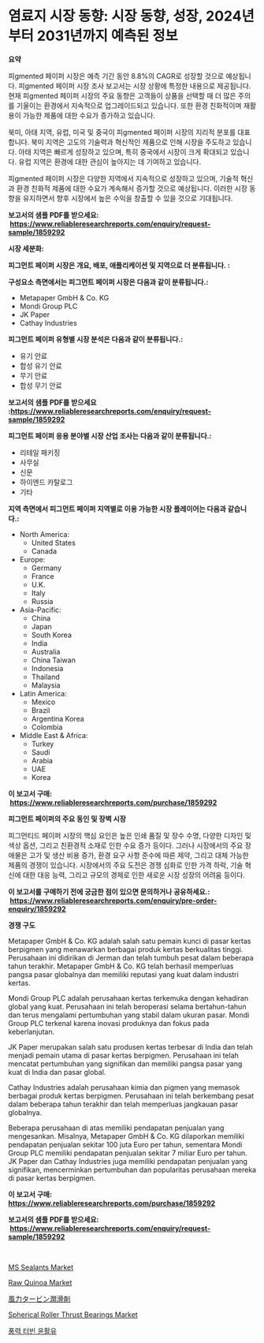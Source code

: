 <p><h1>염료지 시장 동향: 시장 동향, 성장, 2024년부터 2031년까지 예측된 정보</h1></p><p><strong>요약</strong></p>
<p><p>피gmented 페이퍼 시장은 예측 기간 동안 8.8%의 CAGR로 성장할 것으로 예상됩니다. 피gmented 페이퍼 시장 조사 보고서는 시장 상황에 특정한 내용으로 제공됩니다. 현재 피gmented 페이퍼 시장의 주요 동향은 고객들이 상품을 선택할 때 더 많은 주의를 기울이는 환경에서 지속적으로 업그레이드되고 있습니다. 또한 환경 친화적이며 재활용이 가능한 제품에 대한 수요가 증가하고 있습니다.</p><p>북미, 아태 지역, 유럽, 미국 및 중국이 피gmented 페이퍼 시장의 지리적 분포를 대표합니다. 북미 지역은 고도의 기술력과 혁신적인 제품으로 인해 시장을 주도하고 있습니다. 아태 지역은 빠르게 성장하고 있으며, 특히 중국에서 시장이 크게 확대되고 있습니다. 유럽 지역은 환경에 대한 관심이 높아지는 데 기여하고 있습니다.</p><p>피gmented 페이퍼 시장은 다양한 지역에서 지속적으로 성장하고 있으며, 기술적 혁신과 환경 친화적 제품에 대한 수요가 계속해서 증가할 것으로 예상됩니다. 이러한 시장 동향을 유지하면서 향후 시장에서 높은 수익을 창출할 수 있을 것으로 기대됩니다.</p></p>
<p><strong>보고서의 샘플 PDF를 받으세요: &nbsp;<a href="https://www.reliableresearchreports.com/enquiry/request-sample/1859292">https://www.reliableresearchreports.com/enquiry/request-sample/1859292</a></strong></p>
<p><strong>시장 세분화:</strong></p>
<p><strong> 피그먼트 페이퍼 시장은 개요, 배포, 애플리케이션 및 지역으로 더 분류됩니다. :</strong></p>
<p><strong>구성요소 측면에서는 피그먼트 페이퍼 시장은 다음과 같이 분류됩니다.:</strong></p>
<p><ul><li>Metapaper GmbH & Co. KG</li><li>Mondi Group PLC</li><li>JK Paper</li><li>Cathay Industries</li></ul></p>
<p><strong> 피그먼트 페이퍼 유형별 시장 분석은 다음과 같이 분류됩니다.:</strong></p>
<p><ul><li>유기 안료</li><li>합성 유기 안료</li><li>무기 안료</li><li>합성 무기 안료</li></ul></p>
<p><strong>보고서의 샘플 PDF를 받으세요 :<a href="https://www.reliableresearchreports.com/enquiry/request-sample/1859292">https://www.reliableresearchreports.com/enquiry/request-sample/1859292</a></strong></p>
<p><strong> 피그먼트 페이퍼 응용 분야별 시장 산업 조사는 다음과 같이 분류됩니다.:</strong></p>
<p><ul><li>리테일 패키징</li><li>사무실</li><li>신문</li><li>하이엔드 카탈로그</li><li>기타</li></ul></p>
<p><strong>지역 측면에서 피그먼트 페이퍼 지역별로 이용 가능한 시장 플레이어는 다음과 같습니다.:</strong></p>
<p><ul>
    <li>
        North America:
        <ul>
            <li>United States</li>
            <li>Canada</li>
        </ul>
    </li>
    <li>
        Europe:
        <ul>
            <li>Germany</li>
            <li>France</li>
            <li>U.K.</li>
            <li>Italy</li>
            <li>Russia</li>
        </ul>
    </li>
    <li>
        Asia-Pacific:
        <ul>
            <li>China</li>
            <li>Japan</li>
            <li>South Korea</li>
            <li>India</li>
            <li>Australia</li>
            <li>China Taiwan</li>
            <li>Indonesia</li>
            <li>Thailand</li>
            <li>Malaysia</li>
        </ul>
    </li>
    <li>
        Latin America:
        <ul>
            <li>Mexico</li>
            <li>Brazil</li>
            <li>Argentina Korea</li>
            <li>Colombia</li>
        </ul>
    </li>
    <li>
        Middle East & Africa:
        <ul>
            <li>Turkey</li>
            <li>Saudi</li>
            <li>Arabia</li>
            <li>UAE</li>
            <li>Korea</li>
        </ul>
    </li>
    </ul></p>
<p><strong>이 보고서 구매: &nbsp;<a href="https://www.reliableresearchreports.com/purchase/1859292">https://www.reliableresearchreports.com/purchase/1859292</a></strong></p>
<p><strong>피그먼트 페이퍼의 주요 동인 및 장벽 시장</strong></p>
<p><p>피그먼티드 페이퍼 시장의 핵심 요인은 높은 인쇄 품질 및 장수 수명, 다양한 디자인 및 색상 옵션, 그리고 친환경적 소재로 인한 수요 증가 등이다. 그러나 시장에서의 주요 장애물은 고가 및 생산 비용 증가, 환경 요구 사항 준수에 따른 제약, 그리고 대체 가능한 제품의 경쟁이 있습니다. 시장에서의 주요 도전은 경쟁 심화로 인한 가격 하락, 기술 혁신에 대한 대응 능력, 그리고 규모의 경제로 인한 새로운 시장 성장의 어려움 등이다.</p></p>
<p><strong>이 보고서를 구매하기 전에 궁금한 점이 있으면 문의하거나 공유하세요.: &nbsp;<a href="https://www.reliableresearchreports.com/enquiry/pre-order-enquiry/1859292">https://www.reliableresearchreports.com/enquiry/pre-order-enquiry/1859292</a></strong></p>
<p><strong>경쟁 구도</strong></p>
<p><p>Metapaper GmbH & Co. KG adalah salah satu pemain kunci di pasar kertas berpigmen yang menawarkan berbagai produk kertas berkualitas tinggi. Perusahaan ini didirikan di Jerman dan telah tumbuh pesat dalam beberapa tahun terakhir. Metapaper GmbH & Co. KG telah berhasil memperluas pangsa pasar globalnya dan memiliki reputasi yang kuat dalam industri kertas.</p><p>Mondi Group PLC adalah perusahaan kertas terkemuka dengan kehadiran global yang kuat. Perusahaan ini telah beroperasi selama bertahun-tahun dan terus mengalami pertumbuhan yang stabil dalam ukuran pasar. Mondi Group PLC terkenal karena inovasi produknya dan fokus pada keberlanjutan.</p><p>JK Paper merupakan salah satu produsen kertas terbesar di India dan telah menjadi pemain utama di pasar kertas berpigmen. Perusahaan ini telah mencatat pertumbuhan yang signifikan dan memiliki pangsa pasar yang kuat di India dan pasar global.</p><p>Cathay Industries adalah perusahaan kimia dan pigmen yang memasok berbagai produk kertas berpigmen. Perusahaan ini telah berkembang pesat dalam beberapa tahun terakhir dan telah memperluas jangkauan pasar globalnya.</p><p>Beberapa perusahaan di atas memiliki pendapatan penjualan yang mengesankan. Misalnya, Metapaper GmbH & Co. KG dilaporkan memiliki pendapatan penjualan sekitar 100 juta Euro per tahun, sementara Mondi Group PLC memiliki pendapatan penjualan sekitar 7 miliar Euro per tahun. JK Paper dan Cathay Industries juga memiliki pendapatan penjualan yang signifikan, mencerminkan pertumbuhan dan popularitas perusahaan mereka di pasar kertas berpigmen.</p></p>
<p><strong>이 보고서 구매: &nbsp; <a href="https://www.reliableresearchreports.com/purchase/1859292">https://www.reliableresearchreports.com/purchase/1859292</a></strong></p>
<p><strong>보고서의 샘플 PDF를 받으세요: &nbsp;<a href="https://www.reliableresearchreports.com/enquiry/request-sample/1859292">https://www.reliableresearchreports.com/enquiry/request-sample/1859292</a></strong><strong></strong></p>
<p>&nbsp;</p>
<p><p><a href="https://picayune-night-cbd.notion.site/MS-Sealants-Market-Offer-Valuable-Insights-into-Market-Size-Market-Share-Market-Trends-and-Projec-0c8a3230a756468b815a6f4bdac05547">MS Sealants Market</a></p><p><a href="https://view.publitas.com/reportprime-1/raw-quinoa-market-analysis-examines-its-scope-on-growth-opportunities-and-forecasted-trends-spanning-from-2024-to-2031/">Raw Quinoa Market</a></p><p><a href="https://medium.com/@grarrity46/%E9%A2%A8%E5%8A%9B%E7%99%BA%E9%9B%BB%E3%82%BF%E3%83%BC%E3%83%93%E3%83%B3%E7%94%A8%E6%BD%A4%E6%BB%91%E6%B2%B9%E5%B8%82%E5%A0%B4%E8%A6%8F%E6%A8%A1%E3%81%AF-%E4%B8%96%E7%95%8C%E7%94%A3%E6%A5%AD%E3%81%A7%E6%9C%80%E9%81%A9%E3%81%AA%E3%83%9E%E3%83%BC%E3%82%B1%E3%83%86%E3%82%A3%E3%83%B3%E3%82%B0%E3%83%81%E3%83%A3%E3%83%8D%E3%83%AB%E3%82%92%E6%98%8E%E3%82%89%E3%81%8B%E3%81%AB%E3%81%97%E3%81%BE%E3%81%99-6bca10309a18">風力タービン潤滑剤</a></p><p><a href="https://github.com/ChiragRp1/Market-Research-Report-List-3/blob/main/spherical-roller-thrust-bearings-market.md">Spherical Roller Thrust Bearings Market</a></p><p><a href="https://medium.com/@melodyfunk1988/%ED%92%8D%EB%A0%A5-%ED%84%B0%EB%B9%88-%EC%9C%A4%ED%99%9C%EC%A0%9C-%EC%8B%9C%EC%9E%A5-%EA%B2%BD%EC%9F%81-%EB%B6%84%EC%84%9D-%EC%8B%9C%EC%9E%A5-%EB%8F%99%ED%96%A5-%EB%B0%8F-2031%EB%85%84%EA%B9%8C%EC%A7%80%EC%9D%98-%EC%98%88%EC%B8%A1-f3fd927b4b9a">풍력 터빈 윤활유</a></p></p>